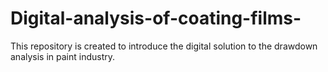 # Digital-analysis-of-coating-films-
This repository is created to introduce the digital solution to the drawdown analysis in paint industry.
